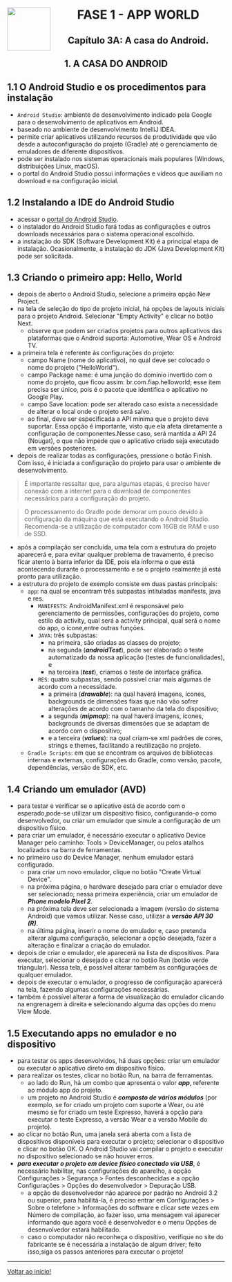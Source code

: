 <div align="center">
<a href="https://github.com/monicaquintal" target="_blank"><img src="https://cdn.jsdelivr.net/gh/devicons/devicon@latest/icons/kotlin/kotlin-original.svg" width="100px" align="left"/></a>
<h1>FASE 1 - APP WORLD</h1>
<h2>Capítulo 3A: A casa do Android.</h2>
</div>

<div align="center">
<h2>1. A CASA DO ANDROID</h2>
</div>

## 1.1 O Android Studio e os procedimentos para instalação

- `Android Studio`: ambiente de desenvolvimento indicado pela Google para o desenvolvimento de aplicativos em Android.
- baseado no ambiente de desenvolvimento IntelliJ IDEA.
- permite criar aplicativos utilizando recursos de produtividade que vão desde a autoconfiguração do projeto (Gradle) até o gerenciamento de emuladores de diferente dispositivos.
- pode ser instalado nos sistemas operacionais mais populares (Windows, distribuições Linux, macOS).
- o portal do Android Studio possui informações e vídeos que auxiliam no download e na configuração inicial.

## 1.2 Instalando a IDE do Android Studio

- acessar o [portal do Android Studio](https://developer.android.com/studio).
- o instalador do Android Studio fará todas as configurações e outros downloads necessários para o sistema operacional escolhido.
- a instalação do SDK (Software Development Kit) é a principal etapa de instalação. Ocasionalmente, a instalação do JDK (Java Development Kit) pode ser solicitada.

## 1.3 Criando o primeiro app: Hello, World

- depois de aberto o Android Studio, selecione a primeira opção New Project.
- na tela de seleção do tipo de projeto inicial, há opções de layouts iniciais para o projeto Android. Selecionar "Empty Activity" e clicar no botão Next.
  - observe que podem ser criados projetos para outros aplicativos das plataformas que o Android suporta: Automotive, Wear OS e Android TV.
- a primeira tela é referente às configurações do projeto:
  - campo Name (nome do aplicativo), no qual deve ser colocado o nome do projeto ("HelloWorld").
  - campo Package name: é uma junção do domínio invertido com o nome do projeto, que ficou assim: br.com.fiap.helloworld; esse item precisa ser único, pois é o pacote que identifica o aplicativo no Google Play.
  - campo Save location: pode ser alterado caso exista a necessidade de alterar o local onde o projeto será salvo.
  - ao final, deve ser especificada a API mínima que o projeto deve suportar. Essa opção é importante, visto que ela afeta diretamente a configuração de componentes.Nesse caso, será mantida a API 24 (Nougat), o que não impede que o aplicativo criado seja executado em versões posteriores. 
- depois de realizar todas as configurações, pressione o botão Finish. Com isso, é iniciada a configuração do projeto para usar o ambiente de desenvolvimento. 

> É importante ressaltar que, para algumas etapas, é preciso haver conexão com a internet para o download de componentes necessários para a configuração do projeto.

> O processamento do Gradle pode demorar um pouco devido à configuração da máquina que está executando o Android Studio. Recomenda-se a utilização de computador com 16GB de RAM e uso de SSD.

- após a compilação ser concluída, uma tela com a estrutura do projeto aparecerá e, para evitar qualquer problema de travamento, é preciso ficar atento à barra inferior da IDE, pois ela informa o que está acontecendo durante o processamento e se o projeto realmente já está pronto para utilização.
- a estrutura do projeto de exemplo consiste em duas pastas principais: 
  - `app`: na qual se encontram três subpastas intituladas manifests, java e res.
    - `MANIFESTS`: AndroidManifest.xml é responsável pelo gerenciamento de permissões, configurações do projeto, como estilo da activity, qual será a activity principal, qual será o nome do app, o ícone,entre outras funções.
    - `JAVA`: três subpastas:
      - na primeira, são criadas as classes do projeto;
      - na segunda (***androidTest***), pode ser elaborado o teste automatizado da nossa aplicação (testes de funcionalidades), e 
      - na terceira (***test***), criamos o teste de interface gráfica.
    - `RES`: quatro subpastas, sendo possível criar mais algumas de acordo com a necessidade.
      - a primeira (***drawable***): na qual haverá imagens, ícones, backgrounds de dimensões fixas que não vão sofrer alterações de acordo com o tamanho da tela do dispositivo; 
      - a segunda (***mipmap***): na qual haverá imagens, ícones, backgrounds de diversas dimensões que se adaptam de acordo com o dispositivo;
      - e a terceira (***values***): na qual criam-se xml padrões de cores, strings e themes, facilitando a reutilização no projeto. 
  - `Gradle Scripts`: em que se encontram os arquivos de bibliotecas internas e externas, configurações do Gradle, como versão, pacote, dependências, versão de SDK, etc.

## 1.4 Criando um emulador (AVD)

- para testar e verificar se o aplicativo está de acordo com o esperado,pode-se utilizar um dispositivo físico, configurando-o como desenvolvedor, ou criar um emulador que simule a configuração de um dispositivo físico.
- para criar um emulador, é necessário executar o aplicativo Device Manager pelo caminho: Tools > DeviceManager, ou pelos atalhos localizados na barra de ferramentas.
- no primeiro uso do Device Manager, nenhum emulador estará configurado.
  - para criar um novo emulador, clique no botão "Create Virtual Device".
  - na próxima página, o hardware desejado para criar o emulador deve ser selecionado; nessa primeira experiência, criar um emulador de ***Phone modelo Pixel 2***.
  - na próxima tela deve ser selecionada a imagem (versão do sistema Android) que vamos utilizar. Nesse caso, utilizar a ***versão API 30 (R)***.
  - na última página, inserir o nome do emulador e, caso pretenda alterar alguma configuração, selecionar a opção desejada, fazer a alteração e finalizar a criação do emulador.
- depois de criar o emulador, ele aparecerá na lista de dispositivos. Para executar, selecionar o desejado e clicar no botão Run (botão verde triangular). Nessa tela, é possível alterar também as configurações de qualquer emulador. 
- depois de executar o emulador, o progresso de configuração aparecerá na tela, fazendo algumas configurações necessárias.
- também é possível alterar a forma de visualização do emulador clicando na engrenagem à direita e selecionando alguma das opções do menu View Mode.

## 1.5 Executando apps no emulador e no dispositivo

- para testar os apps desenvolvidos, há duas opções: criar um emulador ou executar o aplicativo direto em dispositivo físico. 
- para realizar os testes, clicar no botão Run, na barra de ferramentas.
  - ao lado do Run, há um combo que apresenta o valor ***app***, referente ao módulo app do projeto. 
  - um projeto no Android Studio é ***composto de vários módulos*** (por exemplo, se for criado um projeto com suporte a Wear, ou até mesmo se for criado um teste Expresso, haverá a opção para executar o teste Expresso, a versão Wear e a versão Mobile do projeto).
- ao clicar no botão Run, uma janela será aberta com a lista de dispositivos disponíveis para executar o projeto; selecionar o dispositivo e clicar no botão OK. O Android Studio vai compilar o projeto e executar no dispositivo selecionado se não houver erros.
- ***para executar o projeto em device físico conectado via USB***, é necessário habilitar, nas configurações do aparelho, a opção Configurações > Segurança > Fontes desconhecidas e a opção Configurações > Opções do desenvolvedor > Depuração USB.
  - a opção de desenvolvedor não aparece por padrão no Android 3.2 ou superior, para habilitá-la, é preciso entrar em Configurações > Sobre o telefone > Informações do software e clicar sete vezes em Número de compilação, ao fazer isso, uma mensagem vai aparecer informando que agora você é desenvolvedor e o menu Opções de desenvolvedor estará habilitado. 
  - caso o computador não reconheça o dispositivo, verifique no site do fabricante se é necessária a instalação de algum driver; feito isso,siga os passos anteriores para executar o projeto!

--- 

[Voltar ao início!](https://github.com/monicaquintal/smart_cities)